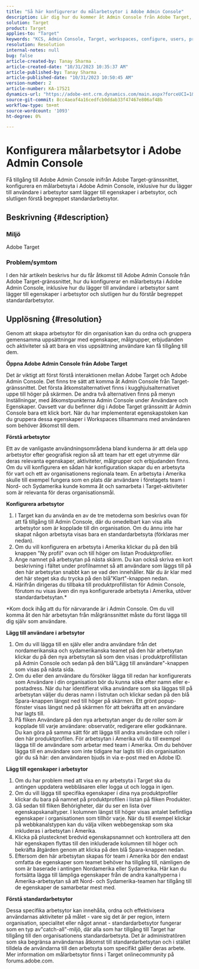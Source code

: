 ```yaml
---
title: "Så här konfigurerar du målarbetsytor i Adobe Admin Console"
description: Lär dig hur du kommer åt Admin Console från Adobe Target, förstår och konfigurerar arbetsytan och lägger till användare och egenskaper.
solution: Target
product: Target
applies-to: "Target"
keywords: "KCS, Admin Console, Target, workspaces, configure, users, properties"
resolution: Resolution
internal-notes: null
bug: false
article-created-by: Tanay Sharma .
article-created-date: "10/31/2023 10:35:37 AM"
article-published-by: Tanay Sharma .
article-published-date: "10/31/2023 10:50:45 AM"
version-number: 2
article-number: KA-17521
dynamics-url: "https://adobe-ent.crm.dynamics.com/main.aspx?forceUCI=1&pagetype=entityrecord&etn=knowledgearticle&id=cd0bb035-d977-ee11-8179-6045bd006149"
source-git-commit: 8cc4aeaf4a16cedfcb0ddab33f47467e806af48b
workflow-type: tm+mt
source-wordcount: '1093'
ht-degree: 0%

---
```


# Konfigurera målarbetsytor i Adobe Admin Console


Få tillgång till Adobe Admin Console inifrån Adobe Target-gränssnittet, konfigurera en målarbetsyta i Adobe Admin Console, inklusive hur du lägger till användare i arbetsytor samt lägger till egenskaper i arbetsytor, och slutligen förstå begreppet standardarbetsytor.

## Beskrivning {#description}


### Miljö

Adobe Target

### Problem/symtom

I den här artikeln beskrivs hur du får åtkomst till Adobe Admin Console från Adobe Target-gränssnittet, hur du konfigurerar en målarbetsyta i Adobe Admin Console, inklusive hur du lägger till användare i arbetsytor samt lägger till egenskaper i arbetsytor och slutligen hur du förstår begreppet standardarbetsytor.


## Upplösning {#resolution}


Genom att skapa arbetsytor för din organisation kan du ordna och gruppera gemensamma uppsättningar med egenskaper, målgrupper, erbjudanden och aktiviteter så att bara en viss uppsättning användare kan få tillgång till dem.

<b>Öppna Adobe Admin Console från Adobe Target</b>

Det är viktigt att först förstå interaktionen mellan Adobe Target och Adobe Admin Console. Det finns tre sätt att komma åt Admin Console från Target-gränssnittet. Det första åtkomstalternativet finns i kugghjulsalternativet uppe till höger på skärmen. De andra två alternativen finns på menyn Inställningar, med åtkomstpunkterna Admin Console under Användare och Egenskaper. Oavsett var du befinner dig i Adobe Target gränssnitt är Admin Console bara ett klick bort. När du har implementerat egenskapstoken kan du gruppera dessa egenskaper i Workspaces tillsammans med användaren som behöver åtkomst till dem.

<b>Förstå arbetsytor</b>

Ett av de vanligaste användningsområdena bland kunderna är att dela upp arbetsytor efter geografisk region så att team har ett eget utrymme där deras relevanta egenskaper, aktiviteter, målgrupper och erbjudanden finns. Om du vill konfigurera en sådan här konfiguration skapar du en arbetsyta för vart och ett av organisationens regionala team. En arbetsyta i Amerika skulle till exempel fungera som en plats där användare i företagets team i Nord- och Sydamerika kunde komma åt och samarbeta i Target-aktiviteter som är relevanta för deras organisationsmål.

<b>Konfigurera arbetsytor</b>

1. I Target kan du använda en av de tre metoderna som beskrivs ovan för att få tillgång till Admin Console, där du omedelbart kan visa alla arbetsytor som är kopplade till din organisation. Om du ännu inte har skapat någon arbetsyta visas bara en standardarbetsyta (förklaras mer nedan).
2. Om du vill konfigurera en arbetsyta i Amerika klickar du på den blå knappen &quot;Ny profil&quot; ovan och till höger om listan Produktprofiler.
3. Ange namnet på arbetsytan på nästa skärm. Du kan också skriva en kort beskrivning i fältet under profilnamnet så att användare som läggs till på den här arbetsytan snabbt kan se vad den innehåller. När du är klar med det här steget ska du trycka på den blå&quot;Klart&quot;-knappen nedan.
4. Härifrån dirigeras du tillbaka till produktprofillistan för Admin Console, förutom nu visas även din nya konfigurerade arbetsyta i Amerika, utöver standardarbetsytan.\*


\*Kom dock ihåg att du för närvarande är i Admin Console. Om du vill komma åt den här arbetsytan från målgränssnittet måste du först lägga till dig själv som användare.

<b>Lägg till användare i arbetsytor</b>

1. Om du vill lägga till en själv eller andra användare från det nordamerikanska och sydamerikanska teamet på den här arbetsytan klickar du på den nya arbetsytan så som den visas i produktprofillistan på Admin Console och sedan på den blå&quot;Lägg till användare&quot;-knappen som visas på nästa sida.
2. Om du eller den användare du försöker lägga till redan har konfigurerats som Användare i din organisation bör du kunna söka efter namn eller e-postadress. När du har identifierat vilka användare som ska läggas till på arbetsytan väljer du deras namn i listrutan och klickar sedan på den blå Spara-knappen längst ned till höger på skärmen. Ett grönt popup-fönster visas längst ned på skärmen för att bekräfta att en användare har lagts till.
3. På fliken Användare på den nya arbetsytan anger du de roller som är kopplade till varje användare: observatör, redigerare eller godkännare. Du kan göra på samma sätt för att lägga till andra användare och roller i den här produktprofilen. För arbetsytan i Amerika vill du till exempel lägga till de användare som arbetar med team i Amerika. Om du behöver lägga till en användare som inte tidigare har lagts till i din organisation gör du så här: den användaren bjuds in via e-post med en Adobe ID.


<b>Lägg till egenskaper i arbetsytor</b>

1. Om du har problem med att visa en ny arbetsyta i Target ska du antingen uppdatera webbläsaren eller logga ut och logga in igen.
2. Om du vill lägga till specifika egenskaper i dina nya produktprofiler klickar du bara på namnet på produktprofilen i listan på fliken Produkter.
3. Gå sedan till fliken Behörigheter, där du ser en lista över egenskapskanaltyper. I kolumnen längst till höger visas antalet befintliga egenskaper i organisationen som tillhör varje. När du till exempel klickar på webbkanalstypen kan du välja vilken webbegenskap som ska inkluderas i arbetsytan i Amerika.
4. Klicka på plustecknet bredvid egenskapsnamnet och kontrollera att den här egenskapen flyttas till den inkluderade kolumnen till höger och bekräfta åtgärden genom att klicka på den blå Spara-knappen nedan.
5. Eftersom den här arbetsytan skapas för team i Amerika bör den endast omfatta de egenskaper som teamet behöver ha tillgång till, nämligen de som är baserade i antingen Nordamerika eller Sydamerika. Här kan du fortsätta lägga till lämpliga egenskaper från de andra kanaltyperna i Amerika-arbetsytan så att Nord- och Sydamerika-teamen har tillgång till de egenskaper de samarbetar mest med.


<b>Förstå standardarbetsytor</b>

Dessa specifika arbetsytor kan innehålla, ordna och effektivisera användarnas aktiviteter på målet - vare sig det är per region, intern organisation, specialitet eller något annat - standardarbetsytor fungerar som en typ av&quot;catch-all&quot;-miljö, där alla som har tillgång till Target har tillgång till den organisationens standardarbetsyta. Det är administratören som ska begränsa användarnas åtkomst till standardarbetsytan och i stället tilldela de användarna till den arbetsyta som specifikt gäller deras arbete. Mer information om målarbetsytor finns i Target onlinecommunity på forums.adobe.com.
